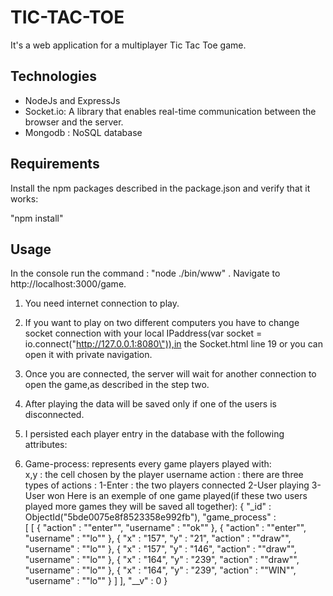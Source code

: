 # TIC-TAC-TOE

It's a web application for a multiplayer Tic Tac Toe game.

## Technologies

* NodeJs and ExpressJs
* Socket.io: A library that enables real-time communication between the browser and the server.
* Mongodb : NoSQL database

## Requirements

Install the npm packages described in the package.json and verify that it works:

"npm install"

## Usage

In the console run the command : "node ./bin/www" . Navigate to http://localhost:3000/game.

1) You need internet connection to play.
2) If you want to play on two different computers you have to change socket connection with your 
local IPaddress(var socket = io.connect(\"http://127.0.0.1:8080\")),in the Socket.html line 19 or you can open it with private navigation.

3) Once you are connected, the server will wait for another connection to open the game,as described in the step two.

4) After playing the data will be saved only if one of the users is disconnected.
5) I persisted each player entry in the database with the following attributes:
6) Game-process: represents every game players played with: <br>
                  x,y : the cell chosen by the player
                  username
                  action : there are three types of actions : 
                  1-Enter : the two players connected 
                  2-User playing 
                  3-User won 
Here is an exemple of one game played(if these two users played more games they will be saved all together):
{ "_id" : ObjectId("5bde0075e8f8523358e992fb"), "game_process" :  
[ [ { "action" : "\"enter\"", "username" : "\"ok\"" }, 
{ "action" : "\"enter\"", "username" : "\"lo\"" }, 
{ "x" : "157", "y" : "21", "action" : "\"draw\"", "username" : "\"lo\"" },
{ "x" : "157", "y" : "146", "action" : "\"draw\"", "username" : "\"lo\"" },
{ "x" : "164", "y" : "239", "action" : "\"draw\"", "username" : "\"lo\"" },
{ "x" : "164", "y" : "239", "action" : "\"WIN\"", "username" : "\"lo\"" } ] ], "__v" : 0 }
    




